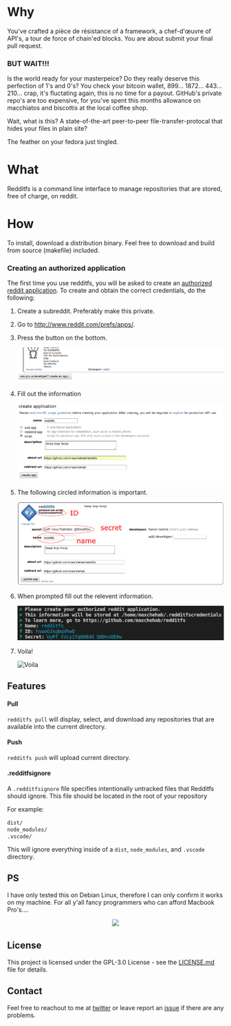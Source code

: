 # Why

You've crafted a pièce de résistance of a framework, a chef-d'œuvre of API's, a tour de force of chain'ed blocks.
You are about submit your final pull request.

### BUT WAIT!!!

Is the world ready for your masterpeice?
Do they really deserve this perfection of 1's and 0's? You check your bitcoin wallet, 899... 1872... 443... 210...
crap, it's fluctating again, this is no time for a payout. GitHub's private repo's are too expensive, for you've spent this months
allowance on macchiatos and biscottis at the local coffee shop.

Wait, what is this? A state-of-the-art peer-to-peer file-transfer-protocal that hides your files in plain site?

The feather on your fedora just tingled.

# What

Redditfs is a command line interface to manage repositories that are stored, free of charge, on reddit.

# How

To install, download a distribution binary. Feel free to download and build from source (makefile) included.

### Creating an authorized application

The first time you use redditfs, you will be asked to create an [authorized reddit application](https://www.reddit.com/prefs/apps/).
To create and obtain the correct credentials, do the following:

1.  Create a subreddit. Preferably make this private.
2.  Go to http://www.reddit.com/prefs/apps/.
3.  Press the button on the bottom.

    ![Press the button on the bottom](https://github.com/maxchehab/redditfs/blob/master/images/image1.png?raw=true)

4.  Fill out the information

    ![Fill out the information](https://github.com/maxchehab/redditfs/blob/master/images/image2.png?raw=true)

5.  The following circled information is important.

    ![The following circled information is important](https://github.com/maxchehab/redditfs/blob/master/images/image3.png?raw=true)

6.  When prompted fill out the relevent information.

    ![When prompted fill out the relevent information](https://github.com/maxchehab/redditfs/blob/master/images/image4.png?raw=true)

7.  Voila!

    ![Voila](https://media.giphy.com/media/5heSxZbRPE2Ee6QaDi/giphy.gif)

## Features

#### Pull

`redditfs pull` will display, select, and download any repositories that are available into the current directory.

#### Push

`redditfs push` will upload current directory.

#### .redditfsignore

A `.redditfsignore` file specifies intentionally untracked files that Redditfs should ignore. This file should be located in the root of your repository

For example:

```git
dist/
node_modules/
.vscode/
```

This will ignore everything inside of a `dist`, `node_modules`, and `.vscode` directory.

## PS

I have only tested this on Debian Linux, therefore I can only confirm it works on my machine. For all y'all fancy programmers who can afford Macbook Pro's....

<div style="text-align:center"><img src ="https://media.giphy.com/media/3ohA2ZD9EkeK2AyfdK/giphy.gif" /></div>

## License

This project is licensed under the GPL-3.0 License - see the [LICENSE.md](LICENSE.md) file for details.

## Contact

Feel free to reachout to me at [twitter](https://twitter.com/maxchehab) or leave report an [issue](https://github.com/maxchehab/redditfs/issues) if there are any problems.
